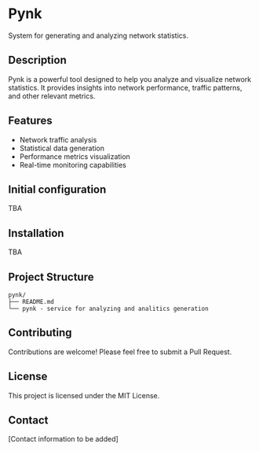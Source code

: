 # Pynk

System for generating and analyzing network statistics.

## Description

Pynk is a powerful tool designed to help you analyze and visualize network statistics. It provides insights into network performance, traffic patterns, and other relevant metrics.

## Features

- Network traffic analysis
- Statistical data generation
- Performance metrics visualization
- Real-time monitoring capabilities

## Initial configuration

TBA
## Installation

TBA

## Project Structure

```
pynk/
├── README.md
└── pynk - service for analyzing and analitics generation
```

## Contributing

Contributions are welcome! Please feel free to submit a Pull Request.

## License

This project is licensed under the MIT License.


## Contact

[Contact information to be added]
